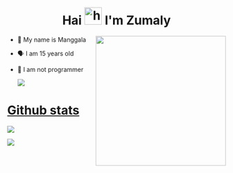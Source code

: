 <h1 align="center">Hai <img src="https://user-images.githubusercontent.com/1303154/88677602-1635ba80-d120-11ea-84d8-d263ba5fc3c0.gif" width="40px" alt="hi"> I'm Zumaly </h1>
<p align="center">
</p>
<img src="https://c.tenor.com/lNkVGL4mLDAAAAAC/tenor.gif" width="300px" align="right">

- 👼 My name is Manggala
- 🗣️ I am 15 years old 
- 🔭 I am not programmer

  <a href="https://komarev.com/ghpvc/?username=Zumaly-Host&color=blue&style=flat-square&label=Profile+Seen"><img src="https://komarev.com/ghpvc/?username=Zumaly-Host&color=blue&style=flat-square&label=Profile+Seen" />

</p>

 # Github stats
<p>

  ![](http://github-profile-summary-cards.vercel.app/api/cards/profile-details?username=Zumaly-Host&theme=dracula)
</p>
<p>

  ![](http://github-profile-summary-cards.vercel.app/api/cards/stats?username=Zumaly-Host&theme=dracula)
</p>
